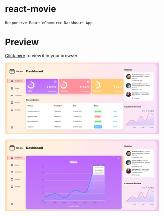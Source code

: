 # react-movie

    Responsive React eCommerce Dashboard App

# Preview

[Click here](https://dipenpatell.github.io/Expense-Tracker/) to view it in your browser.

!["React Dashboard App Preview"](https://raw.githubusercontent.com/dipenpatell/eCom-Dashboard/master/src/Preview/eCom-Dashboard.png "React Dashboard App Preview")

!["React Dashboard App Preview"](<https://raw.githubusercontent.com/dipenpatell/eCom-Dashboard/master/src/Preview/eCom-Dashboard%20(1).png> "React Dashboard App Preview")
